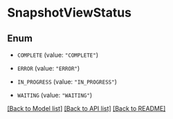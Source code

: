 # SnapshotViewStatus

## Enum


* `COMPLETE` (value: `"COMPLETE"`)

* `ERROR` (value: `"ERROR"`)

* `IN_PROGRESS` (value: `"IN_PROGRESS"`)

* `WAITING` (value: `"WAITING"`)


[[Back to Model list]](../README.md#documentation-for-models) [[Back to API list]](../README.md#documentation-for-api-endpoints) [[Back to README]](../README.md)


